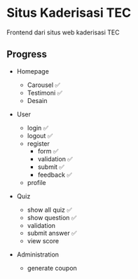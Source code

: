 # Situs Kaderisasi TEC

Frontend dari situs web kaderisasi TEC

## Progress

- Homepage
  - Carousel :white_check_mark:
  - Testimoni :white_check_mark:
  - Desain

- User
  - login :white_check_mark:
  - logout :white_check_mark:
  - register
    - form :white_check_mark:
    - validation :white_check_mark:
    - submit :white_check_mark:
    - feedback :white_check_mark:
  - profile
- Quiz
  - show all quiz :white_check_mark:
  - show question :white_check_mark:
  - validation
  - submit answer :white_check_mark:
  - view score
- Administration
  - generate coupon
